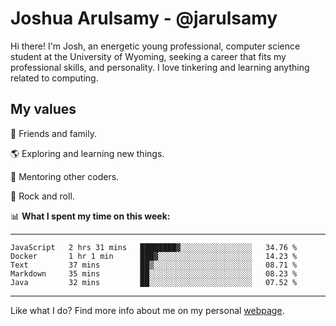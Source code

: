 # Joshua Arulsamy - @jarulsamy

Hi there! I'm Josh, an energetic young professional, computer science student at the University of Wyoming, seeking a career that fits my professional skills, and personality. I love tinkering and learning anything related to computing.

## My values

:yellow_heart: Friends and family.

:earth_americas: Exploring and learning new things.

:book: Mentoring other coders.

:guitar: Rock and roll.

:bar_chart: **What I spent my time on this week:**

------
<!--START_SECTION:waka-->
```text
JavaScript   2 hrs 31 mins   ████████▓░░░░░░░░░░░░░░░░   34.76 % 
Docker       1 hr 1 min      ███▓░░░░░░░░░░░░░░░░░░░░░   14.23 % 
Text         37 mins         ██▒░░░░░░░░░░░░░░░░░░░░░░   08.71 % 
Markdown     35 mins         ██░░░░░░░░░░░░░░░░░░░░░░░   08.23 % 
Java         32 mins         ██░░░░░░░░░░░░░░░░░░░░░░░   07.52 % 
```
<!--END_SECTION:waka-->
------

Like what I do? Find more info about me on my personal [webpage](https://arulsamy.me).
